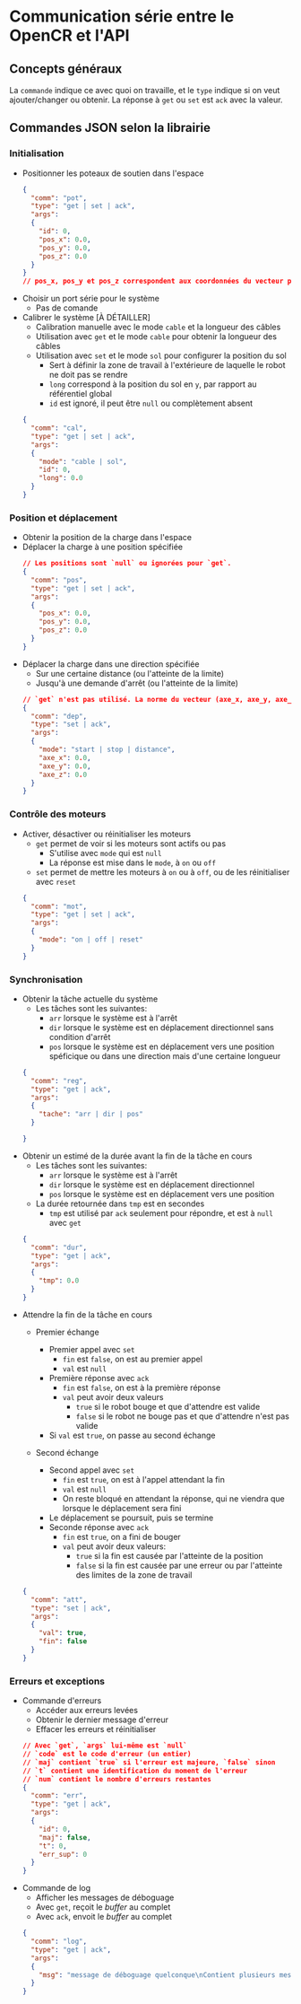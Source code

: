 # Communication série entre le OpenCR et l'API

## Concepts généraux
La `commande` indique ce avec quoi on travaille, et le `type` indique si on veut ajouter/changer ou obtenir.
La réponse à `get` ou `set` est `ack` avec la valeur.

## Commandes JSON selon la librairie
### Initialisation
- Positionner les poteaux de soutien dans l'espace
  ```json
  {
    "comm": "pot",
    "type": "get | set | ack",
    "args": 
    {
      "id": 0,
      "pos_x": 0.0,
      "pos_y": 0.0,
      "pos_z": 0.0
    }
  }
  // pos_x, pos_y et pos_z correspondent aux coordonnées du vecteur position du poteau additionné 
  ```
- Choisir un port série pour le système
  - Pas de comande
- Calibrer le système [À DÉTAILLER]
  - Calibration manuelle avec le mode `cable` et la longueur des câbles
  - Utilisation avec `get` et le mode `cable` pour obtenir la longueur des câbles
  - Utilisation avec `set` et le mode `sol` pour configurer la position du sol
    - Sert à définir la zone de travail à l'extérieure de laquelle le robot ne doit pas se rendre
    - `long` correspond à la position du sol en `y`, par rapport au référentiel global
    - `id` est ignoré, il peut être `null` ou complètement absent
  ```json
  {
    "comm": "cal",
    "type": "get | set | ack",
    "args":
    {
      "mode": "cable | sol",
      "id": 0,
      "long": 0.0
    }
  }
  ```

### Position et déplacement
- Obtenir la position de la charge dans l'espace
- Déplacer la charge à une position spécifiée
  ```json
  // Les positions sont `null` ou ignorées pour `get`.
  {
    "comm": "pos",
    "type": "get | set | ack",
    "args":
    {
      "pos_x": 0.0,
      "pos_y": 0.0,
      "pos_z": 0.0
    }
  }
  ```
- Déplacer la charge dans une direction spécifiée
  - Sur une certaine distance (ou l'atteinte de la limite)
  - Jusqu'à une demande d'arrêt (ou l'atteinte de la limite)
  ```json
  // `get` n'est pas utilisé. La norme du vecteur (axe_x, axe_y, axe_z) n'est pas considérée avec `distance`
  {
    "comm": "dep",
    "type": "set | ack",
    "args":
    {
      "mode": "start | stop | distance",
      "axe_x": 0.0,
      "axe_y": 0.0,
      "axe_z": 0.0
    }
  }
  ```

### Contrôle des moteurs
- Activer, désactiver ou réinitialiser les moteurs
  - `get` permet de voir si les moteurs sont actifs ou pas
    - S'utilise avec `mode` qui est `null`
    - La réponse est mise dans le `mode`, à `on` ou `off`
  - `set` permet de mettre les moteurs à `on` ou à `off`, ou de les réinitialiser avec `reset`
  ```json
  {
    "comm": "mot",
    "type": "get | set | ack",
    "args":
    {
      "mode": "on | off | reset"
    }
  }
  ```

### Synchronisation
- Obtenir la tâche actuelle du système
  - Les tâches sont les suivantes:
    - `arr` lorsque le système est à l'arrêt
    - `dir` lorsque le système est en déplacement directionnel sans condition d'arrêt
    - `pos` lorsque le système est en déplacement vers une position spéficique ou dans une direction mais d'une certaine longueur
  ```json
  {
    "comm": "reg",
    "type": "get | ack",
    "args":
    {
      "tache": "arr | dir | pos"
    }

  }
  ```
- Obtenir un estimé de la durée avant la fin de la tâche en cours
  - Les tâches sont les suivantes:
    - `arr` lorsque le système est à l'arrêt
    - `dir` lorsque le système est en déplacement directionnel
    - `pos` lorsque le système est en déplacement vers une position
  - La durée retournée dans `tmp` est en secondes
    - `tmp` est utilisé par `ack` seulement pour répondre, et est à `null` avec `get`
  ```json
  {
    "comm": "dur",
    "type": "get | ack",
    "args":
    {
      "tmp": 0.0
    }
  }
  ```
- Attendre la fin de la tâche en cours
  - Premier échange
    - Premier appel avec `set`
      - `fin` est `false`, on est au premier appel
      - `val` est `null`
    - Première réponse avec `ack`
      - `fin` est `false`, on est à la première réponse
      - `val` peut avoir deux valeurs
        - `true` si le robot bouge et que d'attendre est valide
        - `false` si le robot ne bouge pas et que d'attendre n'est pas valide
    - Si `val` est `true`, on passe au second échange
  
  - Second échange
    - Second appel avec `set`
      - `fin` est `true`, on est à l'appel attendant la fin
      - `val` est `null`
      - On reste bloqué en attendant la réponse, qui ne viendra que lorsque le déplacement sera fini
    - Le déplacement se poursuit, puis se termine
    - Seconde réponse avec `ack`
      - `fin` est `true`, on a fini de bouger
      - `val` peut avoir deux valeurs:
        - `true` si la fin est causée par l'atteinte de la position
        - `false` si la fin est causée par une erreur ou par l'atteinte des limites de la zone de travail
  ```json
  {
    "comm": "att",
    "type": "set | ack",
    "args":
    {
      "val": true,
      "fin": false
    }
  }
  ```

### Erreurs et exceptions
- Commande d'erreurs
  - Accéder aux erreurs levées
  - Obtenir le dernier message d'erreur
  - Effacer les erreurs et réinitialiser
  ```json
  // Avec `get`, `args` lui-même est `null`
  // `code` est le code d'erreur (un entier)
  // `maj` contient `true` si l'erreur est majeure, `false` sinon
  // `t` contient une identification du moment de l'erreur
  // `num` contient le nombre d'erreurs restantes
  {
    "comm": "err",
    "type": "get | ack",
    "args":
    {
      "id": 0,
      "maj": false,
      "t": 0,
      "err_sup": 0
    }
  }
  ```
- Commande de log
  - Afficher les messages de déboguage
  - Avec `get`, reçoit le *buffer* au complet
  - Avec `ack`, envoit le *buffer* au complet
  ```json
  {
    "comm": "log",
    "type": "get | ack",
    "args":
    {
      "msg": "message de déboguage quelconque\nContient plusieurs messages",
    }
  }
  ```
